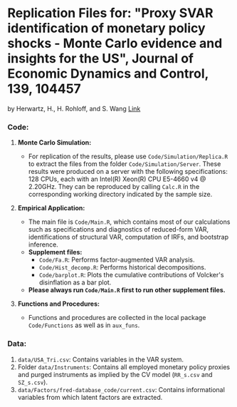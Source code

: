 # Replication Files for: "Proxy SVAR identification of monetary policy shocks - Monte Carlo evidence and insights for the US", Journal of Economic Dynamics and Control, 139, 104457
by Herwartz, H., H. Rohloff, and S. Wang [Link](https://doi.org/10.1016/j.jedc.2022.104457)

### Code:

1. **Monte Carlo Simulation:**
    - For replication of the results, please use `Code/Simulation/Replica.R` to extract the files from the folder `Code/Simulation/Server`. These results were produced on a server with the following specifications: 128 CPUs, each with an Intel(R) Xeon(R) CPU E5-4660 v4 @ 2.20GHz. They can be reproduced by calling `Calc.R` in the corresponding working directory indicated by the sample size.

2. **Empirical Application:**
    - The main file is `Code/Main.R`, which contains most of our calculations such as specifications and diagnostics of reduced-form VAR, identifications of structural VAR, computation of IRFs, and bootstrap inference.
    - **Supplement files:**
        - `Code/Fa.R`: Performs factor-augmented VAR analysis.
        - `Code/Hist_decomp.R`: Performs historical decompositions.
        - `Code/barplot.R`: Plots the cumulative contributions of Volcker's disinflation as a bar plot.
    - **Please always run `Code/Main.R` first to run other supplement files.**

3. **Functions and Procedures:**
    - Functions and procedures are collected in the local package `Code/Functions` as well as in `aux_funs`.

### Data:

1. `data/USA_Tri.csv`: Contains variables in the VAR system.
2. Folder `data/Instruments`: Contains all employed monetary policy proxies and purged instruments as implied by the CV model (`RR_s.csv` and `SZ_s.csv`).
3. `data/Factors/fred-database_code/current.csv`: Contains informational variables from which latent factors are extracted.
